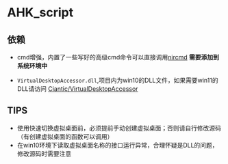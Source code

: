 # AHK_script
## 依赖

- cmd增强，内置了一些写好的高级cmd命令可以直接调用[nircmd](https://www.nirsoft.net/utils/nircmd.html) **需要添加到系统环境中**

- `VirtualDesktopAccessor.dll`,项目内为win10的DLL文件，如果需要win11的DLL请访问 [Ciantic/VirtualDesktopAccessor](https://github.com/Ciantic/VirtualDesktopAccessor)

## TIPS

- 使用快速切换虚拟桌面前，必须提前手动创建虚拟桌面；否则请自行修改源码（有创建虚拟桌面的函数可以调用）
- 在win10环境下读取虚拟桌面名称的接口运行异常，合理怀疑是DLL的问题，修改源码时需要注意


